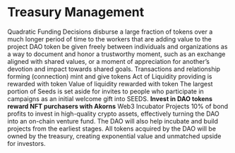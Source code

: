 # Treasury Management

Quadratic Funding Decisions disburse a large fraction of tokens over a much longer period of time to the workers that are adding value to the project DAO token be given freely between individuals and organizations as a way to document and honor a trustworthy moment, such as an exchange aligned with shared values, or a moment of appreciation for another’s devotion and impact towards shared goals. Transactions and relationship forming (connection) mint and give tokens Act of Liquidity providing is rewarded with token Value of liquidity rewarded with token The largest portion of Seeds is set aside for invites to people who participate in campaigns as an initial welcome gift into SEEDS. **Invest in DAO tokens reward NFT purchasers with Akorns** Web3 Incubator Projects  10% of bond profits to invest in high-quality crypto assets, effectively turning the DAO into an on-chain venture fund. The DAO will also help incubate and build projects from the earliest stages. All tokens acquired by the DAO will be owned by the treasury, creating exponential value and unmatched upside for investors.

